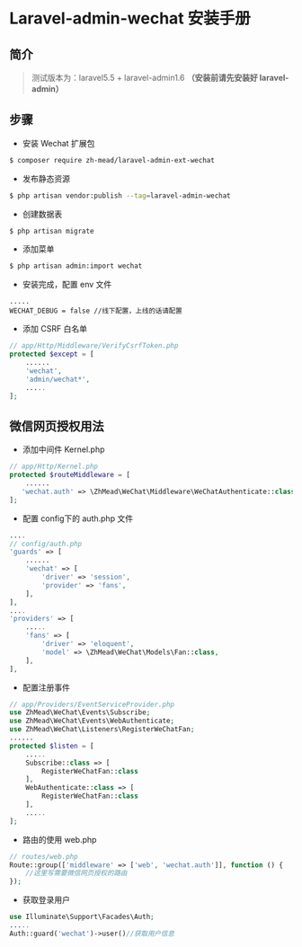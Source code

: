 # Laravel-admin-wechat 安装手册

## 简介
> 测试版本为：laravel5.5 + laravel-admin1.6 **（安装前请先安装好 laravel-admin）**

## 步骤

* 安装 Wechat 扩展包

~~~bash
$ composer require zh-mead/laravel-admin-ext-wechat
~~~

* 发布静态资源

~~~bash
$ php artisan vendor:publish --tag=laravel-admin-wechat
~~~

* 创建数据表

~~~bash
$ php artisan migrate
~~~

* 添加菜单

~~~bash
$ php artisan admin:import wechat
~~~

* 安装完成，配置 env 文件

~~~
.....
WECHAT_DEBUG = false //线下配置，上线的话请配置
~~~

* 添加 CSRF 白名单

~~~php
// app/Http/Middleware/VerifyCsrfToken.php
protected $except = [
    ......
    'wechat',
    'admin/wechat*',
    .....
];
~~~
## 微信网页授权用法

* 添加中间件 Kernel.php

~~~php
// app/Http/Kernel.php
protected $routeMiddleware = [
	......
   'wechat.auth' => \ZhMead\WeChat\Middleware\WeChatAuthenticate::class,
];
~~~

* 配置 config下的 auth.php 文件

~~~php
....
// config/auth.php
'guards' => [
	......
	'wechat' => [
		'driver' => 'session',
		'provider' => 'fans',
	],
],
....
'providers' => [
	.....
	'fans' => [
		'driver' => 'eloquent',
		'model' => \ZhMead\WeChat\Models\Fan::class,
	],
],
~~~

* 配置注册事件

~~~php
// app/Providers/EventServiceProvider.php
use ZhMead\WeChat\Events\Subscribe;
use ZhMead\WeChat\Events\WebAuthenticate;
use ZhMead\WeChat\Listeners\RegisterWeChatFan;
......
protected $listen = [
	.....
	Subscribe::class => [
		RegisterWeChatFan::class
	],
	WebAuthenticate::class => [
		RegisterWeChatFan::class
	],
	.....
];
~~~

* 路由的使用 web.php

~~~php
// routes/web.php
Route::group(['middleware' => ['web', 'wechat.auth']], function () {
	//这里写需要微信网页授权的路由
});
~~~

* 获取登录用户

~~~php
use Illuminate\Support\Facades\Auth;
.....
Auth::guard('wechat')->user()//获取用户信息
~~~


